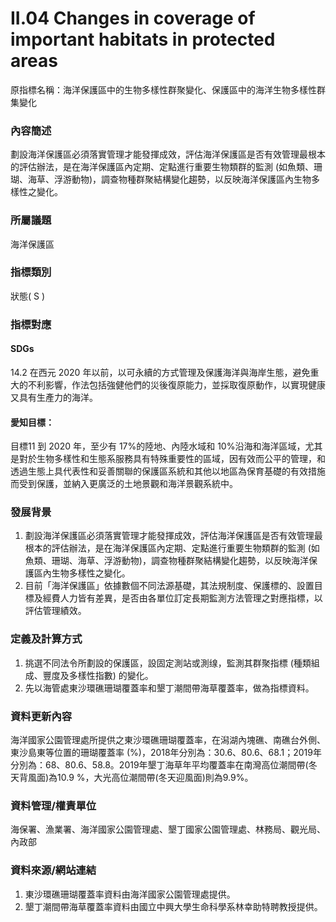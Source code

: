 # II.04 Changes in coverage of important habitats in protected areas
原指標名稱：海洋保護區中的生物多樣性群聚變化、保護區中的海洋生物多樣性群集變化

<script type="text/javascript" src="http://cdn.mathjax.org/mathjax/latest/MathJax.js?config=TeX-AMS-MML_HTMLorMML"></script>

### 內容簡述
劃設海洋保護區必須落實管理才能發揮成效，評估海洋保護區是否有效管理最根本的評估辦法，是在海洋保護區內定期、定點進行重要生物類群的監測 (如魚類、珊瑚、海草、浮游動物)，調查物種群聚結構變化趨勢，以反映海洋保護區內生物多樣性之變化。
### 所屬議題
海洋保護區
### 指標類別
狀態( S )
### 指標對應
#### SDGs
14.2 在西元 2020 年以前，以可永續的方式管理及保護海洋與海岸生態，避免重大的不利影響，作法包括強健他們的災後復原能力，並採取復原動作，以實現健康又具有生產力的海洋。
#### 愛知目標：
目標11 到 2020 年，至少有 17%的陸地、內陸水域和 10%沿海和海洋區域，尤其是對於生物多樣性和生態系服務具有特殊重要性的區域，因有效而公平的管理，和透過生態上具代表性和妥善關聯的保護區系統和其他以地區為保育基礎的有效措施而受到保護，並納入更廣泛的土地景觀和海洋景觀系統中。
### 發展背景
1. 劃設海洋保護區必須落實管理才能發揮成效，評估海洋保護區是否有效管理最根本的評估辦法，是在海洋保護區內定期、定點進行重要生物類群的監測 (如魚類、珊瑚、海草、浮游動物)，調查物種群聚結構變化趨勢，以反映海洋保護區內生物多樣性之變化。
2. 目前「海洋保護區」依據數個不同法源基礎，其法規制度、保護標的、設置目標及經費人力皆有差異，是否由各單位訂定長期監測方法管理之對應指標，以評估管理績效。
### 定義及計算方式
1.  挑選不同法令所劃設的保護區，設固定測站或測缐，監測其群聚指標 (種類組成、豐度及多樣性指數) 的變化。
2.  先以海管處東沙環礁珊瑚覆蓋率和墾丁潮間帶海草覆蓋率，做為指標資料。
### 資料更新內容
海洋國家公園管理處所提供之東沙環礁珊瑚覆蓋率，在潟湖內塊礁、南礁台外側、東沙島東等位置的珊瑚覆蓋率 (%)，2018年分別為：30.6、80.6、68.1；2019年分別為：68、80.6、58.8。2019年墾丁海草年平均覆蓋率在南灣高位潮間帶(冬天背風面)為10.9 %，大光高位潮間帶(冬天迎風面)則為9.9%。
### 資料管理/權責單位
海保署、漁業署、海洋國家公園管理處、墾丁國家公園管理處、林務局、觀光局、內政部
### 資料來源/網站連結
1. 東沙環礁珊瑚覆蓋率資料由海洋國家公園管理處提供。
2. 墾丁潮間帶海草覆蓋率資料由國立中興大學生命科學系林幸助特聘教授提供。